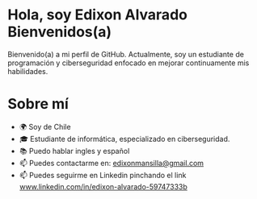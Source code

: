 # Hola, soy Edixon Alvarado Bienvenidos(a)

Bienvenido(a) a mi perfil de GitHub. Actualmente, soy un estudiante de programación y ciberseguridad enfocado en mejorar continuamente mis habilidades.

# Sobre mí

* 🌍 Soy de Chile
* 🎓 Estudiante de informática, especializado en ciberseguridad.
* 📚 Puedo hablar ingles y español
* 📫 Puedes contactarme en: edixonmansilla@gmail.com
* 📫 Puedes seguirme en Linkedin pinchando el link www.linkedin.com/in/edixon-alvarado-59747333b
